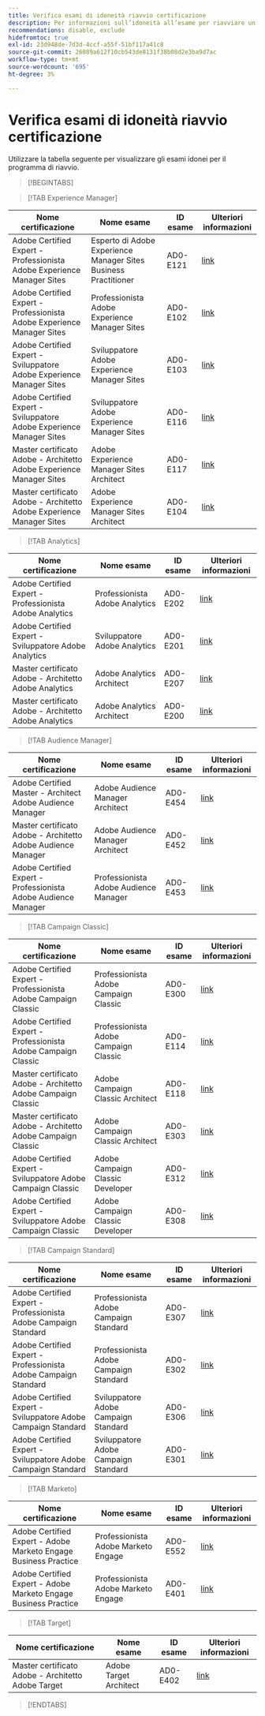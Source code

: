 ```yaml
---
title: Verifica esami di idoneità riavvio certificazione
description: Per informazioni sull’idoneità all’esame per riavviare un programma di certificazione, consulta l’Adobe.
recommendations: disable, exclude
hidefromtoc: true
exl-id: 23d948de-7d3d-4ccf-a55f-51bf117a41c8
source-git-commit: 26089a612f10cb543de8131f38b08d2e3ba9d7ac
workflow-type: tm+mt
source-wordcount: '695'
ht-degree: 3%

---
```


# Verifica esami di idoneità riavvio certificazione

Utilizzare la tabella seguente per visualizzare gli esami idonei per il programma di riavvio.

>[!BEGINTABS]

>[!TAB Experience Manager]

| Nome certificazione | Nome esame | ID esame | Ulteriori informazioni |
| --- | --- | --- | --- |
| Adobe Certified Expert - Professionista Adobe Experience Manager Sites | Esperto di Adobe Experience Manager Sites Business Practitioner | AD0-E121 | [link](https://experienceleague.adobe.com/docs/certification/certification/restart-program.html?lang=en&quot;) |
| Adobe Certified Expert - Professionista Adobe Experience Manager Sites | Professionista Adobe Experience Manager Sites | AD0-E102 | [link](https://experienceleague.adobe.com/docs/certification/certification/restart-program.html?lang=en&quot;) |
| Adobe Certified Expert - Sviluppatore Adobe Experience Manager Sites | Sviluppatore Adobe Experience Manager Sites | AD0-E103 | [link](https://experienceleague.adobe.com/docs/certification/certification/restart-program.html?lang=en&quot;) |
| Adobe Certified Expert - Sviluppatore Adobe Experience Manager Sites | Sviluppatore Adobe Experience Manager Sites | AD0-E116 | [link](https://experienceleague.adobe.com/docs/certification/certification/restart-program.html?lang=en&quot;) |
| Master certificato Adobe - Architetto Adobe Experience Manager Sites | Adobe Experience Manager Sites Architect | AD0-E117 | [link](https://experienceleague.adobe.com/docs/certification/certification/restart-program.html?lang=en&quot;) |
| Master certificato Adobe - Architetto Adobe Experience Manager Sites | Adobe Experience Manager Sites Architect | AD0-E104 | [link](https://experienceleague.adobe.com/docs/certification/certification/restart-program.html?lang=en&quot;) |

>[!TAB Analytics]

| Nome certificazione | Nome esame | ID esame | Ulteriori informazioni |
| --- | --- | --- | --- |
| Adobe Certified Expert - Professionista Adobe Analytics | Professionista Adobe Analytics | AD0-E202 | [link](https://experienceleague.adobe.com/docs/certification/certification/restart-program.html?lang=en&quot;) |
| Adobe Certified Expert - Sviluppatore Adobe Analytics | Sviluppatore Adobe Analytics | AD0-E201 | [link](https://experienceleague.adobe.com/docs/certification/certification/restart-program.html?lang=en&quot;) |
| Master certificato Adobe - Architetto Adobe Analytics | Adobe Analytics Architect | AD0-E207 | [link](https://experienceleague.adobe.com/docs/certification/certification/restart-program.html?lang=en&quot;) |
| Master certificato Adobe - Architetto Adobe Analytics | Adobe Analytics Architect | AD0-E200 | [link](https://experienceleague.adobe.com/docs/certification/certification/restart-program.html?lang=en&quot;) |

>[!TAB Audience Manager]

| Nome certificazione | Nome esame | ID esame | Ulteriori informazioni |
| --- | --- | --- | --- |
| Adobe Certified Master - Architect Adobe Audience Manager | Adobe Audience Manager Architect | AD0-E454 | [link](https://experienceleague.adobe.com/docs/certification/certification/restart-program.html?lang=en&quot;) |
| Master certificato Adobe - Architetto Adobe Audience Manager | Adobe Audience Manager Architect | AD0-E452 | [link](https://experienceleague.adobe.com/docs/certification/certification/restart-program.html?lang=en&quot;) |
| Adobe Certified Expert - Professionista Adobe Audience Manager | Professionista Adobe Audience Manager | AD0-E453 | [link](https://experienceleague.adobe.com/docs/certification/certification/restart-program.html?lang=en&quot;) |

>[!TAB Campaign Classic]

| Nome certificazione | Nome esame | ID esame | Ulteriori informazioni |
| --- | --- | --- | --- |
| Adobe Certified Expert - Professionista Adobe Campaign Classic | Professionista Adobe Campaign Classic | AD0-E300 | [link](https://experienceleague.adobe.com/docs/certification/certification/restart-program.html?lang=en&quot;) |
| Adobe Certified Expert - Professionista Adobe Campaign Classic | Professionista Adobe Campaign Classic | AD0-E114 | [link](https://experienceleague.adobe.com/docs/certification/certification/restart-program.html?lang=en&quot;) |
| Master certificato Adobe - Architetto Adobe Campaign Classic | Adobe Campaign Classic Architect | AD0-E118 | [link](https://experienceleague.adobe.com/docs/certification/certification/restart-program.html?lang=en&quot;) |
| Master certificato Adobe - Architetto Adobe Campaign Classic | Adobe Campaign Classic Architect | AD0-E303 | [link](https://experienceleague.adobe.com/docs/certification/certification/restart-program.html?lang=en&quot;) |
| Adobe Certified Expert - Sviluppatore Adobe Campaign Classic | Adobe Campaign Classic Developer | AD0-E312 | [link](https://experienceleague.adobe.com/docs/certification/certification/restart-program.html?lang=en&quot;) |
| Adobe Certified Expert - Sviluppatore Adobe Campaign Classic | Adobe Campaign Classic Developer | AD0-E308 | [link](https://experienceleague.adobe.com/docs/certification/certification/restart-program.html?lang=en&quot;) |

>[!TAB Campaign Standard]

| Nome certificazione | Nome esame | ID esame | Ulteriori informazioni |
| --- | --- | --- | --- |
| Adobe Certified Expert - Professionista Adobe Campaign Standard | Professionista Adobe Campaign Standard | AD0-E307 | [link](https://experienceleague.adobe.com/docs/certification/certification/restart-program.html?lang=en&quot;) |
| Adobe Certified Expert - Professionista Adobe Campaign Standard | Professionista Adobe Campaign Standard | AD0-E302 | [link](https://experienceleague.adobe.com/docs/certification/certification/restart-program.html?lang=en&quot;) |
| Adobe Certified Expert - Sviluppatore Adobe Campaign Standard | Sviluppatore Adobe Campaign Standard | AD0-E306 | [link](https://experienceleague.adobe.com/docs/certification/certification/restart-program.html?lang=en&quot;) |
| Adobe Certified Expert - Sviluppatore Adobe Campaign Standard | Sviluppatore Adobe Campaign Standard | AD0-E301 | [link](https://experienceleague.adobe.com/docs/certification/certification/restart-program.html?lang=en&quot;) |

>[!TAB Marketo]

| Nome certificazione | Nome esame | ID esame | Ulteriori informazioni |
| --- | --- | --- | --- |
| Adobe Certified Expert - Adobe Marketo Engage Business Practice | Professionista Adobe Marketo Engage | AD0-E552 | [link](https://experienceleague.adobe.com/docs/certification/certification/restart-program.html?lang=en&quot;) |
| Adobe Certified Expert - Adobe Marketo Engage Business Practice | Professionista Adobe Marketo Engage | AD0-E401 | [link](https://experienceleague.adobe.com/docs/certification/certification/restart-program.html?lang=en&quot;) |

>[!TAB Target]

| Nome certificazione | Nome esame | ID esame | Ulteriori informazioni |
| --- | --- | --- | --- |
| Master certificato Adobe - Architetto Adobe Target | Adobe Target Architect | AD0-E402 | [link](https://experienceleague.adobe.com/docs/certification/certification/restart-program.html?lang=en&quot;) |

>[!ENDTABS]
